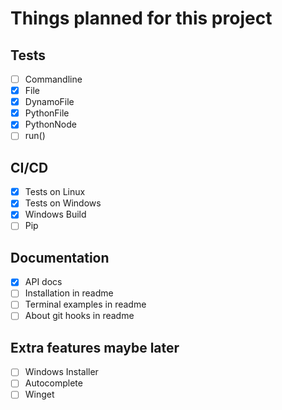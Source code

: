 # Things planned for this project

## Tests

- [ ] Commandline
- [x] File
- [x] DynamoFile
- [x] PythonFile
- [x] PythonNode
- [ ] run()

## CI/CD

- [x] Tests on Linux
- [x] Tests on Windows
- [x] Windows Build
- [ ] Pip

## Documentation

- [x] API docs
- [ ] Installation in readme
- [ ] Terminal examples in readme
- [ ] About git hooks in readme

## Extra features maybe later

- [ ] Windows Installer
- [ ] Autocomplete
- [ ] Winget